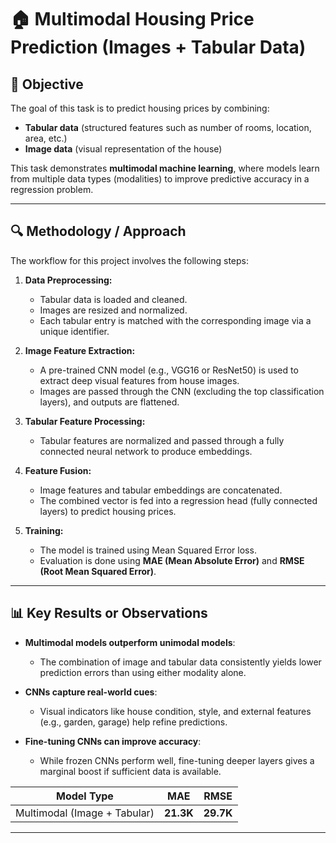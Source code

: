 # 🏠 Multimodal Housing Price Prediction (Images + Tabular Data)

## 📌 Objective

The goal of this task is to predict housing prices by combining:
- **Tabular data** (structured features such as number of rooms, location, area, etc.)
- **Image data** (visual representation of the house)

This task demonstrates **multimodal machine learning**, where models learn from multiple data types (modalities) to improve predictive accuracy in a regression problem.

---

## 🔍 Methodology / Approach

The workflow for this project involves the following steps:

1. **Data Preprocessing:**
   - Tabular data is loaded and cleaned.
   - Images are resized and normalized.
   - Each tabular entry is matched with the corresponding image via a unique identifier.

2. **Image Feature Extraction:**
   - A pre-trained CNN model (e.g., VGG16 or ResNet50) is used to extract deep visual features from house images.
   - Images are passed through the CNN (excluding the top classification layers), and outputs are flattened.

3. **Tabular Feature Processing:**
   - Tabular features are normalized and passed through a fully connected neural network to produce embeddings.

4. **Feature Fusion:**
   - Image features and tabular embeddings are concatenated.
   - The combined vector is fed into a regression head (fully connected layers) to predict housing prices.

5. **Training:**
   - The model is trained using Mean Squared Error loss.
   - Evaluation is done using **MAE (Mean Absolute Error)** and **RMSE (Root Mean Squared Error)**.

---

## 📊 Key Results or Observations

- **Multimodal models outperform unimodal models**:
  - The combination of image and tabular data consistently yields lower prediction errors than using either modality alone.
  
- **CNNs capture real-world cues**:
  - Visual indicators like house condition, style, and external features (e.g., garden, garage) help refine predictions.

- **Fine-tuning CNNs can improve accuracy**:
  - While frozen CNNs perform well, fine-tuning deeper layers gives a marginal boost if sufficient data is available.

| Model Type         | MAE   | RMSE  |
|--------------------|-------|-------|
| Multimodal (Image + Tabular) | **21.3K** | **29.7K** |

---
